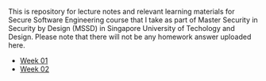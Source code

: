 This is repository for lecture notes and relevant learning materials for Secure Software Engineering course that I take as part of Master Security in Security by Design (MSSD) in Singapore University of Techology and Design. Please note that there will not be any homework answer uploaded here.

* [Week 01](week01.md)
* [Week 02](week02.md)
